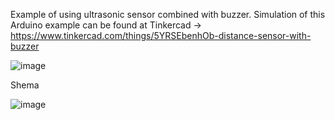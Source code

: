 
Example of using ultrasonic sensor combined with buzzer. 
Simulation of this Arduino example can be found at Tinkercad -> https://www.tinkercad.com/things/5YRSEbenhOb-distance-sensor-with-buzzer



![image](https://user-images.githubusercontent.com/18489380/165072928-dbf8b5a8-4bed-4cad-b60a-0211d7a90b85.png)


Shema

![image](https://user-images.githubusercontent.com/18489380/165073029-11640429-0f4c-46e6-b61f-acde22479ce1.png)

